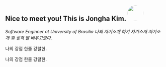 <h2> Nice to meet you! This is Jongha Kim. <img src="https://media.giphy.com/media/LaVp0AyqR5bGsC5Cbm/giphy.gif" width="50" style="border-radius: 50%;"></h2>
<p><em>Software Enginner at University of Brasilia</a> 
  <a> 나의 자기소개 하기 자기소개 자기소개 뭐 성격 뭘 배우고있다.
</em></p>
<p>    나의 강점 한줄 강렬한. </p>
<p>  나의 강점 한줄 강렬한. </p>
